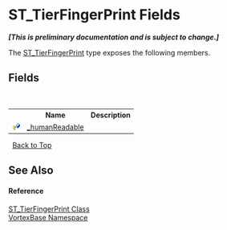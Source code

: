 # ST_TierFingerPrint Fields
 _**\[This is preliminary documentation and is subject to change.\]**_

The <a href="T_VortexBase_ST_TierFingerPrint.md">ST_TierFingerPrint</a> type exposes the following members.


## Fields
&nbsp;<table><tr><th></th><th>Name</th><th>Description</th></tr><tr><td>![Protected field](media/protfield.gif "Protected field")</td><td><a href="F_VortexBase_ST_TierFingerPrint__humanReadable.md">_humanReadable</a></td><td /></tr></table>&nbsp;
<a href="#st_tierfingerprint-fields">Back to Top</a>

## See Also


#### Reference
<a href="T_VortexBase_ST_TierFingerPrint.md">ST_TierFingerPrint Class</a><br /><a href="N_VortexBase.md">VortexBase Namespace</a><br />